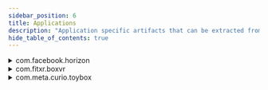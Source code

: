 ```yaml
---
sidebar_position: 6
title: Applications
description: "Application specific artifacts that can be extracted from the Meta Quest 3."
hide_table_of_contents: true
---
```


<details>
    <summary>com.facebook.horizon</summary>

    The Horizon app is the social hub for the Meta Quest 3. It allows users to connect with friends, join events, and discover new experiences. The app is  designed to be a safe and welcoming space for users to interact with each other and explore the Meta Quest 3 ecosystem.

    ## Source: [MTP](/extraction/mtp)

    ### User Settings

    The users settings for the Horizon app can be found in the `/Android/Data/com.facebook.horizon/Horizon` directory. The file `settings-socialvr.xml` contains    the user's settings for the app.

    ### Cached Assets

    The Horizon app caches its assets in many different locations, they are:

    - `/Android/Data/com.facebook.horizon/cache`
    - `/Android/Data/com.facebook.horizon/files/downloaded_assets`
    - `/Android/Data/com.facebook.horizon/files/hz_asset_cache`
    - `/Android/Data/com.facebook.horizon/files/hz_asset_processing_cache`
    - `/Android/Data/com.facebook.horizon/files/hz_audio_file_cache`

    Only the `cache` directory contains files that can be opened and viewed. The other directories contain Unity asset files that require Unity to open.

    These caches assets can be used to determine what worlds the user has visited and what assets they loaded. From my own analysis I was able to find assets from various worlds I had visited and assets from the Horizon app its self.

    ## Source: [Cloud](/extraction/cloud)

    ### Worlds Visited

    JSON Path: `/meta_horizon_worlds/worlds_visited.json`

    HTML Location `Meta Horizon > Meta Horizon Worlds > Worlds Visited`

    Contains a list of all the worlds the user has visited on the Horizon app. Each entry contains some or all of the following information:

    - Description (String)
    - Name (String)
    - Achievements (Array)
      - Status (String)
      - LastUpdated (String)
    - Progress (Array)
      - Value (String)
      - Creaton Time (String)
      - Variable Name (String)
    
    The JSON version also contains media files that are associated with the worlds visited. This seems to just be the world thumbnail.

    ### Worlds Saved

    JSON Path: `/meta_horizon_worlds/worlds_saved.json`

    HTML Location `Meta Horizon > Meta Horizon Worlds > Worlds Saved`

    These files contain the same data as the worlds visited files but for worlds that the user has saved, it also adds a `Saved On` timestamp. It is to be noted that these worlds aren't necessarily saved by the user, they could be automatically saved by the app or suggestions on the home screen.

    ### Worlds Progress

    JSON Path: `/meta_horizon_worlds/worlds_progress.json`

    HTML Location `Meta Horizon > Meta Horizon Worlds > Worlds Progress`

    Contains the same information as the worlds visited files but only for worlds that the user has made progress in.

    ### Worlds Created

    JSON Path: `/meta_horizon_worlds/worlds_created.json`

    HTML Location `Meta Horizon > Meta Horizon Worlds > Worlds Created`

    Contains basic information about worlds that the user has created. This includes:

    - Name (String)
    - Accepted Roles (String)
      - Accepted Roles is always "World Owner" in my testing.
    - Invitation (String)
      - Seems to be the same as the Name field in my testing.
    - Updated Time (String)

    ### Worlds Privacy Settings
    
    JSON Path: `/meta_horizon_worlds/worlds_privacy_settings.json`

    HTML Location `Meta Horizon > Meta Horizon Worlds > Worlds Privacy Settings`

    Contains the privacy settings for the user while on the Horizon app. The settings are:

    - Show Active Status Setting (On/Off)
    - Show Location Setting (On/Off)
    - Updated Time (String)
</details>

<details>
    <summary>com.fitxr.boxvr</summary>

    Source: [MTP](/extraction/mtp)

    BoxVR is a VR fitness game that allows users to punch and dodge their way through a series of workouts. The game is designed to be a fun and engaging way to get fit and stay active.

    ### Cached Assets

    The BoxVR app caches its assets in the `/Android/Data/com.fitxr.boxvr/files/cache` directory. The exact logic behind what is cached and when is unknown at this time and the cache is made up of .fitxr files. Each file starts with a type identifier followed by a UUID. 

</details>

<details>
    <summary>com.meta.curio.toybox</summary>

    Source: [MTP](/extraction/mtp)

    Toybox is a demo application used to showcase the capabilities of the Meta Quest 3. The app allows users to interact with virtual objects and experiment with different features of the device.

    ### Logs

    Toybox stores logs of which demos the user has played in the `/Android/Data/com.meta.curio.toybox/files/` directory. The content of the logs is a lot of technical information that isn't particularly useful. The file name on the other hand contains the demo ran, the date and the time the demo was ran. An example file name would be `FirstEncounters_Logs_25-01-17_14-12-29`. This file name tells us that the user ran the First Encounters demo on the 17th of January 2025 at 14:12:29.

</details>